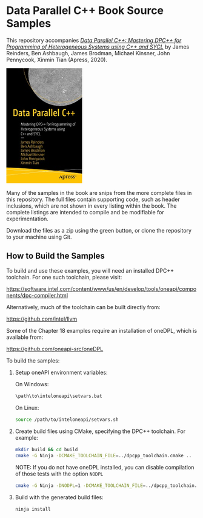# Data Parallel C++ Book Source Samples

This repository accompanies [*Data Parallel C++: Mastering DPC++ for Programming of Heterogeneous Systems using C++ and SYCL*](https://www.apress.com/9781484255735) by James Reinders, Ben Ashbaugh, James Brodman, Michael Kinsner, John Pennycook, Xinmin Tian (Apress, 2020).

[comment]: #cover
![Cover image](9781484255735.jpg)

Many of the samples in the book are snips from the more complete files in this repository.  The full files contain supporting code, such as header inclusions, which are not shown in every listing within the book.  The complete listings are intended to compile and be modifiable for experimentation.

Download the files as a zip using the green button, or clone the repository to your machine using Git.

## How to Build the Samples

To build and use these examples, you will need an installed DPC++ toolchain.  For one such toolchain, please visit:

https://software.intel.com/content/www/us/en/develop/tools/oneapi/components/dpc-compiler.html

Alternatively, much of the toolchain can be built directly from:

https://github.com/intel/llvm

Some of the Chapter 18 examples require an installation of oneDPL, which is available from:

https://github.com/oneapi-src/oneDPL


To build the samples:

1. Setup oneAPI environment variables:

    On Windows:

    ```sh
    \path\to\inteloneapi\setvars.bat
    ```

    On Linux:

    ```sh
    source /path/to/inteloneapi/setvars.sh
    ```

2. Create build files using CMake, specifying the DPC++ toolchain.  For example:

    ```sh
    mkdir build && cd build
    cmake -G Ninja -DCMAKE_TOOLCHAIN_FILE=../dpcpp_toolchain.cmake ..
    ```

    NOTE: If you do not have oneDPL installed, you can disable compilation of those tests with the option `NODPL`

    ```sh
    cmake -G Ninja -DNODPL=1 -DCMAKE_TOOLCHAIN_FILE=../dpcpp_toolchain.cmake ..
    ```

3. Build with the generated build files:

    ```sh
    ninja install
    ```

